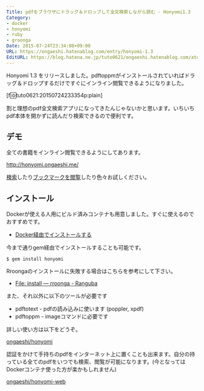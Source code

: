 ```yaml
---
Title: pdfをブラウザにドラッグ＆ドロップして全文検索しながら読む - Honyomi1.3
Category:
- docker
- honyomi
- ruby
- groonga
Date: 2015-07-24T23:34:08+09:00
URL: https://ongaeshi.hatenablog.com/entry/honyomi-1.3
EditURL: https://blog.hatena.ne.jp/tuto0621/ongaeshi.hatenablog.com/atom/entry/8454420450103022876
---
```


Honyomi 1.3 をリリースしました。pdftoppmがインストールされていればドラッグ＆ドロップするだけですぐにインライン閲覧できるようになりました。

[f:id:tuto0621:20150724233354p:plain]

割と理想のpdf全文検索アプリになってきたんじゃないかと思います。いちいちpdf本体を開かずに読んだり検索できるので便利です。

## デモ
全ての書籍をインライン閲覧できるようにしてあります。

http://honyomi.ongaeshi.me/

[検索](http://honyomi.ongaeshi.me/?query=bisect)したり[ブックマークを閲覧](http://honyomi.ongaeshi.me/?b=1)したり色々お試しください。

## インストール

Dockerが使える人用にビルド済みコンテナも用意しました。すぐに使えるのでおすすめです。

- [Docker経由でインストールする](http://ongaeshi.hatenablog.com/entry/docker-honyomi)

今まで通りgem経由でインストールすることも可能です。

    $ gem install honyomi

Rroongaのインストールに失敗する場合はこちらを参考にして下さい。

* [File: install — rroonga - Ranguba](http://ranguba.org/rroonga/ja/file.install.html)

また、それ以外に以下のツールが必要です

* pdftotext - pdfの読み込みに使います (poppler, xpdf)
* pdftoppm - imageコマンドに必要です

詳しい使い方は以下をどうぞ。

[ongaeshi/honyomi](https://github.com/ongaeshi/honyomi)

認証をかけて手持ちのpdfをインターネット上に置くことも出来ます。自分の持っている全てのpdfをいつでも検索、閲覧が可能になります。(今となってはDockerコンテナ使った方が楽かもしれません)

[ongaeshi/honyomi-web](https://github.com/ongaeshi/honyomi-web)




